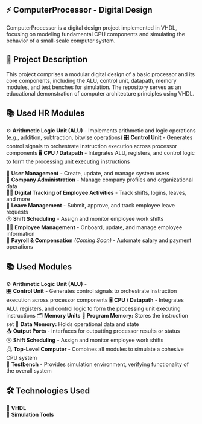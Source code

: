## ⚡ ComputerProcessor - Digital Design

ComputerProcessor is a digital design project implemented in VHDL, focusing on modeling fundamental CPU components and simulating the behavior of a small-scale computer system.


## 📌 Project Description

This project comprises a modular digital design of a basic processor and its core components, including the ALU, control unit, datapath, memory modules, and test benches for simulation. The repository serves as an educational demonstration of computer architecture principles using VHDL.


## 📚 Used HR Modules

 ⚙️ **Arithmetic Logic Unit (ALU)** - Implements arithmetic and logic operations (e.g., addition, subtraction, bitwise operations)
 🎛️ **Control Unit** - Generates control signals to orchestrate instruction execution across processor components
 🖥️ **CPU / Datapath** - Integrates ALU, registers, and control logic to form the processing unit executing instructions
 
 👥 **User Management** - Create, update, and manage system users  
 🏢 **Company Administration** - Manage company profiles and organizational data  
 🕵️‍♂️ **Digital Tracking of Employee Activities** - Track shifts, logins, leaves, and more  
 📝 **Leave Management** - Submit, approve, and track employee leave requests  
 🕒 **Shift Scheduling** - Assign and monitor employee work shifts  
 👨‍💼 **Employee Management** - Onboard, update, and manage employee information  
 🧾 **Payroll & Compensation** *(Coming Soon)* - Automate salary and payment operations  


## 📚 Used Modules

 ⚙️ **Arithmetic Logic Unit (ALU)** -  
 🎛️ **Control Unit** - Generates control signals to orchestrate instruction execution across processor components
 🖥️ **CPU / Datapath** - Integrates ALU, registers, and control logic to form the processing unit executing instructions
 🗂️ **Memory Units**
   📖 **Program Memory:** Stores the instruction set
   💾 **Data Memory:** Holds operational data and state  
 📤 **Output Ports** - Interfaces for outputting processor results or status  
 🕒 **Shift Scheduling** - Assign and monitor employee work shifts  
 🖧 **Top-Level Computer** - Combines all modules to simulate a cohesive CPU system  
 🧪 **Testbench** - Provides simulation environment, verifying functionality of the overall system 


## 🛠️ Technologies Used

 📜 **VHDL**  
 🧩 **Simulation Tools**
